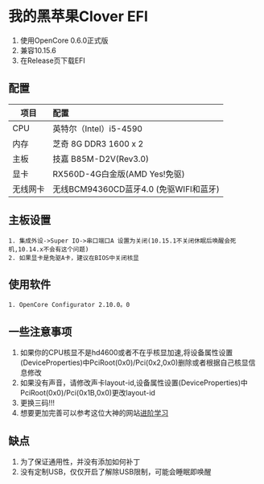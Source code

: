 # 我的黑苹果Clover EFI
1. 使用OpenCore 0.6.0正式版
2. 兼容10.15.6
3. 在Release页下载EFI

## 配置

| 项目        | 配置   |
| --------   | :-----  |
| CPU         | 英特尔（Intel）i5-4590 |
|内存         |芝奇 8G DDR3 1600 x 2|
| 主板        |   技嘉 B85M-D2V(Rev3.0)   |
| 显卡        |    RX560D-4G白金版(AMD Yes!免驱)    |
|无线网卡     |无线BCM94360CD蓝牙4.0 (免驱WIFI和蓝牙)|


## 主板设置
```
1. 集成外设->Super IO->串口端口A 设置为关闭(10.15.1不关闭休眠后唤醒会死机,10.14.x不会有这个问题)
2. 如果显卡是免驱A卡，建议在BIOS中关闭核显
```

## 使用软件
```
1. OpenCore Configurator 2.10.0。0
```
## 一些注意事项
1. 如果你的CPU核显不是hd4600或者不在乎核显加速,将设备属性设置(DeviceProperties)中PciRoot(0x0)/Pci(0x2,0x0)删除或者根据自己核显信息修改
2. 如果没有声音，请修改声卡layout-id,设备属性设置(DeviceProperties)中PciRoot(0x0)/Pci(0x1B,0x0)更改layout-id
3. 更换三码!!!
4. 想要更加完善可以参考这位大神的网站[进阶学习](https://blog.xjn819.com)

## 缺点
1. 为了保证通用性，并没有添加如何补丁
2. 没有定制USB，仅仅开启了解除USB限制，可能会睡眠即唤醒
